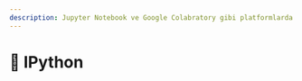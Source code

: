 ```yaml
---
description: Jupyter Notebook ve Google Colabratory gibi platformlarda kullanılan python türevi bir dildir.
---
```


# 🐍 IPython
